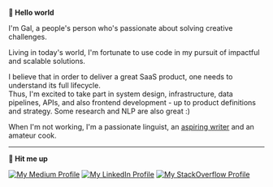 **👋 Hello world**

I'm Gal, a people's person who's passionate about solving creative challenges.

Living in today's world, I'm fortunate to use code in my pursuit of impactful and scalable solutions.

I believe that in order to deliver a great SaaS product, one needs to understand its full lifecycle.<br />
Thus, I'm excited to take part in system design, infrastructure, data pipelines, APIs, and also frontend development - up to product definitions and strategy. Some research and NLP are also great :)

When I'm not working, I'm a passionate linguist, an [aspiring writer](https://galabra.medium.com) and an amateur cook.

---

**🤙 Hit me up**

[![My Medium Profile](https://img.shields.io/badge/Medium-12100E?style=for-the-badge&logo=medium&logoColor=white)](https://galabra.medium.com)
[![My LinkedIn Profile](https://img.shields.io/badge/LinkedIn-0077B5?style=for-the-badge&logo=linkedin&logoColor=white)](https://www.linkedin.com/in/galabra)
[![My StackOverflow Profile](https://img.shields.io/badge/Stack_Overflow-FE7A16?style=for-the-badge&logo=stack-overflow&logoColor=white)](https://stackoverflow.com/users/3103891/galabra)
